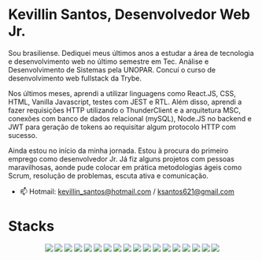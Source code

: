 <h1>Kevillin Santos, Desenvolvedor Web Jr.</h1>

Sou brasiliense. Dediquei meus últimos anos a estudar a área de tecnologia e desenvolvimento web no último semestre em Tec. Análise e Desenvolvimento de Sistemas pela UNOPAR. Concuí o curso de desenvolvimento web fullstack da Trybe.

Nos últimos meses, aprendi a utilizar linguagens como React.JS, CSS, HTML, Vanilla Javascript, testes com JEST e RTL. Além disso, aprendi a fazer requisições HTTP utilizando o ThunderClient e a arquitetura MSC, conexões com banco de dados relacional (mySQL), Node.JS no backend e JWT para geração de tokens ao requisitar algum protocolo HTTP com sucesso.

Ainda estou no início da minha jornada. Estou à procura do primeiro emprego como desenvolvedor Jr. Já fiz alguns projetos com pessoas maravilhosas, aonde pude colocar em prática metodologias ágeis como Scrum, resolução de problemas, escuta ativa e comunicação.

- 📫 Hotmail: kevillin_santos@hotmail.com / ksantos621@gmail.com<br>


<h1>Stacks</h1>
<div class="logos" align="center">
<img src="https://img.shields.io/badge/mysql-%2300f.svg?style=for-the-badge&logo=mysql&logoColor=white"/>
<img src="https://img.shields.io/badge/express.js-%23404d59.svg?style=for-the-badge&logo=express&logoColor=%2361DAFB"/>
<img src="https://img.shields.io/badge/express.js-%23404d59.svg?style=for-the-badge&logo=express&logoColor=%2361DAFB"/>
<img src="https://img.shields.io/badge/node.js-6DA55F?style=for-the-badge&logo=node.js&logoColor=white"/>
<img src="https://img.shields.io/badge/NODEMON-%23323330.svg?style=for-the-badge&logo=nodemon&logoColor=%BBDEAD"/>
<img src="https://img.shields.io/badge/react-%2320232a.svg?style=for-the-badge&logo=react&logoColor=%2361DAFB"/>   
<img src="https://img.shields.io/badge/React_Router-CA4245?style=for-the-badge&logo=react-router&logoColor=white"/>
<img src="https://img.shields.io/badge/Visual%20Studio%20Code-0078d7.svg?style=for-the-badge&logo=visual-studio-code&logoColor=white"/>
<img src="https://img.shields.io/badge/css3-%231572B6.svg?style=for-the-badge&logo=css3&logoColor=white"/>    
<img src="https://img.shields.io/badge/html5-%23E34F26.svg?style=for-the-badge&logo=html5&logoColor=white"/>   
<img src="https://img.shields.io/badge/Ubuntu-E95420?style=for-the-badge&logo=ubuntu&logoColor=white"/>   
<img src="https://img.shields.io/badge/Windows-0078D6?style=for-the-badge&logo=windows&logoColor=white"/>   
<img src="https://img.shields.io/badge/Sequelize-52B0E7?style=for-the-badge&logo=Sequelize&logoColor=white"/>   
<img src="https://img.shields.io/badge/ESLint-4B3263?style=for-the-badge&logo=eslint&logoColor=white"/>   
<img src="https://img.shields.io/badge/-jest-%23C21325?style=for-the-badge&logo=jest&logoColor=white"/>   
<img src="https://img.shields.io/badge/-mocha-%238D6748?style=for-the-badge&logo=mocha&logoColor=white"/>   
<img src="https://img.shields.io/badge/github-%23121011.svg?style=for-the-badge&logo=github&logoColor=white"/>   
<img src="https://img.shields.io/badge/git-%23F05033.svg?style=for-the-badge&logo=git&logoColor=white"/>  
</div>
